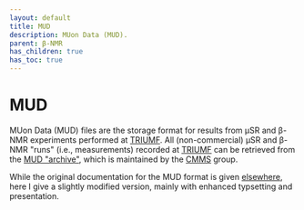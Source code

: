 ```yaml
---
layout: default
title: MUD
description: MUon Data (MUD).
parent: β-NMR
has_children: true
has_toc: true
---
```


# MUD

MUon Data (MUD) files are the storage format for results from µSR and β-NMR
experiments performed at [TRIUMF](https://www.triumf.ca/).
All (non-commercial) µSR and β-NMR "runs" (i.e., measurements) recorded at
[TRIUMF] can be retrieved from the [MUD "archive"],
which is maintained by the [CMMS] group.

While the original documentation for the MUD format is given
[elsewhere](http://cmms.triumf.ca/mud/ "MUon Data (MUD) access"),
here I give a slightly modified version,
mainly with enhanced typsetting and presentation.

[CMMS]: http://cmms.triumf.ca/
[MUD "archive"]: http://cmms.triumf.ca/mud/runSel.html
[TRIUMF]: https://www.triumf.ca/
